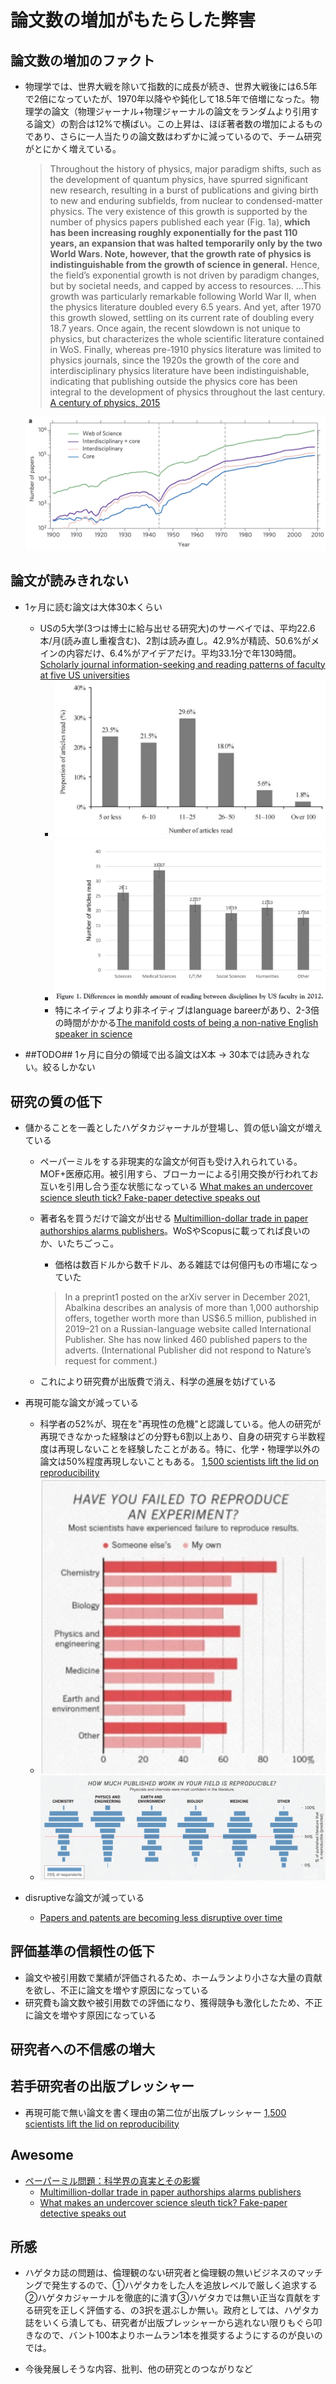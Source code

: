 # 論文数の増加がもたらした弊害

## 論文数の増加のファクト
- 物理学では、世界大戦を除いて指数的に成長が続き、世界大戦後には6.5年で2倍になっていたが、1970年以降やや鈍化して18.5年で倍増になった。物理学の論文（物理ジャーナル+物理ジャーナルの論文をランダムより引用する論文）の割合は12%で横ばい。この上昇は、ほぼ著者数の増加によるものであり、さらに一人当たりの論文数はわずかに減っているので、チーム研究がとにかく増えている。
    > Throughout the history of physics, major paradigm shifts, such as the development of quantum physics, have spurred significant new research, resulting in a burst of publications and giving birth to new and enduring subfields, from nuclear to condensed-matter physics. The very existence of this growth is supported by the number of physics papers published each year (Fig. 1a), **which has been increasing roughly exponentially for the past 110 years, an expansion that was halted temporarily only by the two World Wars. Note, however, that the growth rate of physics is indistinguishable from the growth of science in general.** Hence, the field’s exponential growth is not driven by paradigm changes, but by societal needs, and capped by access to resources. ...This growth was particularly remarkable following World War II, when the physics literature doubled every 6.5 years. And yet, after 1970 this growth slowed, settling on its current rate of doubling every 18.7 years. Once again, the recent slowdown is not unique to physics, but characterizes the whole scientific literature contained in WoS. Finally, whereas pre-1910 physics literature was limited to physics journals, since the 1920s the growth of the core and interdisciplinary physics literature have been indistinguishable, indicating that publishing outside the physics core has been integral to the development of physics throughout the last century. [A century of physics, 2015](https://www.nature.com/articles/nphys3494)

    ![物理の論文数の推移](fig_sinatra-2015.png)

## 論文が読みきれない

- 1ヶ月に読む論文は大体30本くらい
    - USの5大学(3つは博士に給与出せる研究大)のサーベイでは、平均22.6本/月(読み直し重複含む)、2割は読み直し。42.9%が精読、50.6%がメインの内容だけ、6.4%がアイデアだけ。平均33.1分で年130時間。 [Scholarly journal information-seeking and reading patterns of faculty at five US universities](https://onlinelibrary.wiley.com/doi/abs/10.1087/2009208)
        - ![1ヶ月あたり読む論文数](fig_king2009-1.png)
        - ![1ヶ月あたり読む論文数、分野別](fig_tenopir2015-1.png)
        - 特にネイティブより非ネイティブはlanguage bareerがあり、2-3倍の時間がかかる[The manifold costs of being a non-native English speaker in science](https://journals.plos.org/plosbiology/article?id=10.1371/journal.pbio.3002184)

- ##TODO## 1ヶ月に自分の領域で出る論文はX本 -> 30本では読みきれない。絞るしかない

## 研究の質の低下

- 儲かることを一義としたハゲタカジャーナルが登場し、質の低い論文が増えている
    - ペーパーミルをする非現実的な論文が何百も受け入れられている。MOF+医療応用。被引用すら、ブローカーによる引用交換が行われてお互いを引用し合う歪な状態になっている [What makes an undercover science sleuth tick? Fake-paper detective speaks out](https://www.nature.com/articles/d41586-022-02099-8)
    - 著者名を買うだけで論文が出せる [Multimillion-dollar trade in paper authorships alarms publishers](https://www.nature.com/articles/d41586-023-00062-9)。WoSやScopusに載ってれば良いのか、いたちごっこ。
        - 価格は数百ドルから数千ドル、ある雑誌では何億円もの市場になっていた
        > In a preprint1 posted on the arXiv server in December 2021, Abalkina describes an analysis of more than 1,000 authorship offers, together worth more than US$6.5 million, published in 2019–21 on a Russian-language website called International Publisher. She has now linked 460 published papers to the adverts. (International Publisher did not respond to Nature’s request for comment.)

    - これにより研究費が出版費で消え、科学の進展を妨げている

- 再現可能な論文が減っている
    - 科学者の52%が、現在を"再現性の危機"と認識している。他人の研究が再現できなかった経験はどの分野も6割以上あり、自身の研究すら半数程度は再現しないことを経験したことがある。特に、化学・物理学以外の論文は50%程度再現しないこともある。 [1,500 scientists lift the lid on reproducibility](https://www.nature.com/articles/533452a)
    - ![fig4-1](fig_baker2016-1.png) 
    - ![fig4-2](fig_baker2016-2.png)

- disruptiveな論文が減っている
    - [Papers and patents are becoming less disruptive over time](https://www.nature.com/articles/s41586-022-05543-x)
    > 

## 評価基準の信頼性の低下

- 論文や被引用数で業績が評価されるため、ホームランより小さな大量の貢献を欲し、不正に論文を増やす原因になっている
- 研究費も論文数や被引用数での評価になり、獲得競争も激化したため、不正に論文を増やす原因になっている

## 研究者への不信感の増大

## 若手研究者の出版プレッシャー

- 再現可能で無い論文を書く理由の第二位が出版プレッシャー [1,500 scientists lift the lid on reproducibility](https://www.nature.com/articles/533452a)

## Awesome

- [ペーパーミル問題：科学界の真実とその影響](https://www.chem-station.com/blog/2023/04/papermill.html)
    - [Multimillion-dollar trade in paper authorships alarms publishers](https://www.nature.com/articles/d41586-023-00062-9)
    - [What makes an undercover science sleuth tick? Fake-paper detective speaks out](https://www.nature.com/articles/d41586-022-02099-8)


## 所感
- ハゲタカ誌の問題は、倫理観のない研究者と倫理観の無いビジネスのマッチングで発生するので、①ハゲタカをした人を追放レベルで厳しく追求する②ハゲタカジャーナルを徹底的に潰す③ハゲタカでは無い正当な貢献をする研究を正しく評価する、の3択を選ぶしか無い。政府としては、ハゲタカ誌をいくら潰しても、研究者が出版プレッシャーから逃れない限りもぐら叩きなので、バント100本よりホームラン1本を推奨するようにするのが良いのでは。

- 今後発展しそうな内容、批判、他の研究とのつながりなど